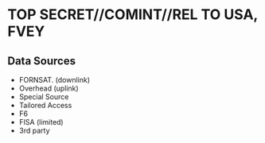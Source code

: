 # TOP SECRET//COMINT//REL TO USA, FVEY 

## Data Sources

- FORNSAT. (downlink)
- Overhead (uplink)
- Special Source
- Tailored Access
- F6
- FISA (limited)
- 3rd party
